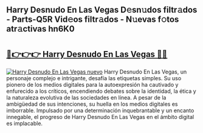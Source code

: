 ## Harry Desnudo En Las Vegas D𝚎sn𝚞dos filtr𝚊dos - Parts-Q5R Vid𝚎os filtr𝚊dos - N𝚞evas f𝚘tos atr𝚊ctivas hn6K0

# <h2><a href="http://mbbvw0u.tromn.icu/?c=Harry+Desnudo+En+Las+Vegas">🔗👉👉👉 Harry Desnudo En Las Vegas 🔗🔗</a></h2>

[![Harry Desnudo En Las Vegas nuevo](https://i.imgur.com/pEAQMta.gif)](http://mbbvw0u.tromn.icu/?c=Harry+Desnudo+En+Las+Vegas)
Harry Desnudo En Las Vegas, un personaje complejo e intrigante, desafía las etiquetas simples. Su uso pionero de los medios digitales para la autoexpresión ha cautivado y enfurecido a los críticos, encendiendo debates sobre la identidad, la ética y la naturaleza evolutiva de las sociedades en línea. A pesar de la ambigüedad de sus intenciones, su huella en los medios digitales es imborrable. Impulsado por una determinación inquebrantable y un encanto innegable, el progreso de Harry Desnudo En Las Vegas en el ámbito digital es implacable.
